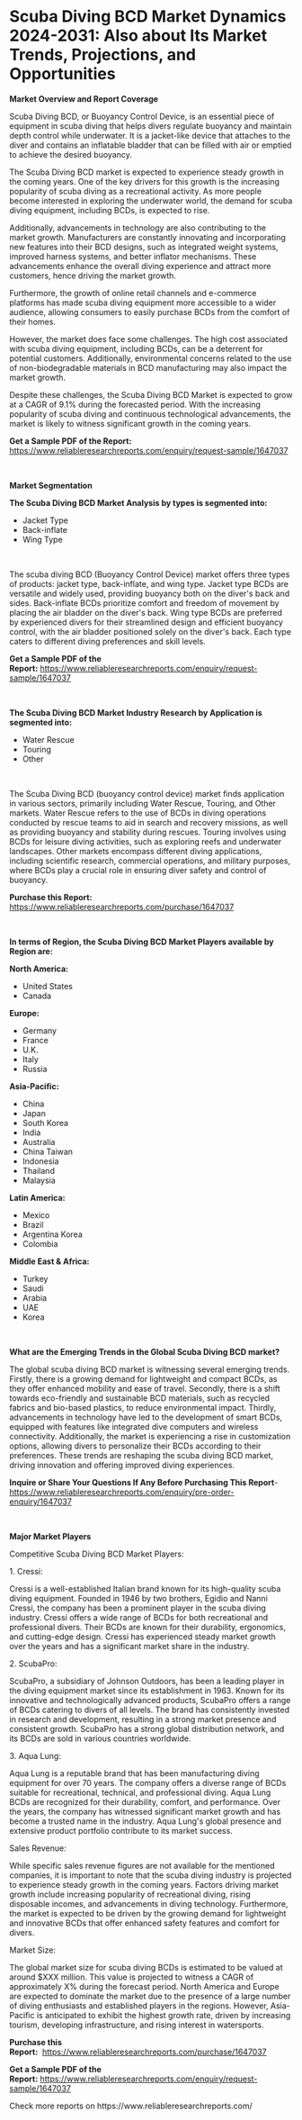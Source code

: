 <p><h1>Scuba Diving BCD Market Dynamics 2024-2031: Also about Its Market Trends, Projections, and Opportunities</h1></p><p><strong>Market Overview and Report Coverage</strong></p>
<p><p>Scuba Diving BCD, or Buoyancy Control Device, is an essential piece of equipment in scuba diving that helps divers regulate buoyancy and maintain depth control while underwater. It is a jacket-like device that attaches to the diver and contains an inflatable bladder that can be filled with air or emptied to achieve the desired buoyancy.</p><p>The Scuba Diving BCD market is expected to experience steady growth in the coming years. One of the key drivers for this growth is the increasing popularity of scuba diving as a recreational activity. As more people become interested in exploring the underwater world, the demand for scuba diving equipment, including BCDs, is expected to rise.</p><p>Additionally, advancements in technology are also contributing to the market growth. Manufacturers are constantly innovating and incorporating new features into their BCD designs, such as integrated weight systems, improved harness systems, and better inflator mechanisms. These advancements enhance the overall diving experience and attract more customers, hence driving the market growth.</p><p>Furthermore, the growth of online retail channels and e-commerce platforms has made scuba diving equipment more accessible to a wider audience, allowing consumers to easily purchase BCDs from the comfort of their homes.</p><p>However, the market does face some challenges. The high cost associated with scuba diving equipment, including BCDs, can be a deterrent for potential customers. Additionally, environmental concerns related to the use of non-biodegradable materials in BCD manufacturing may also impact the market growth.</p><p>Despite these challenges, the Scuba Diving BCD Market is expected to grow at a CAGR of 9.1% during the forecasted period. With the increasing popularity of scuba diving and continuous technological advancements, the market is likely to witness significant growth in the coming years.</p></p>
<p><strong>Get a Sample PDF of the Report:</strong> <a href="https://www.reliableresearchreports.com/enquiry/request-sample/1647037">https://www.reliableresearchreports.com/enquiry/request-sample/1647037</a></p>
<p>&nbsp;</p>
<p><strong>Market Segmentation</strong></p>
<p><strong>The Scuba Diving BCD Market Analysis by types is segmented into:</strong></p>
<p><ul><li>Jacket Type</li><li>Back-inflate</li><li>Wing Type</li></ul></p>
<p>&nbsp;</p>
<p><p>The scuba diving BCD (Buoyancy Control Device) market offers three types of products: jacket type, back-inflate, and wing type. Jacket type BCDs are versatile and widely used, providing buoyancy both on the diver's back and sides. Back-inflate BCDs prioritize comfort and freedom of movement by placing the air bladder on the diver's back. Wing type BCDs are preferred by experienced divers for their streamlined design and efficient buoyancy control, with the air bladder positioned solely on the diver's back. Each type caters to different diving preferences and skill levels.</p></p>
<p><strong>Get a Sample PDF of the Report:</strong>&nbsp;<a href="https://www.reliableresearchreports.com/enquiry/request-sample/1647037">https://www.reliableresearchreports.com/enquiry/request-sample/1647037</a></p>
<p>&nbsp;</p>
<p><strong>The Scuba Diving BCD Market Industry Research by Application is segmented into:</strong></p>
<p><ul><li>Water Rescue</li><li>Touring</li><li>Other</li></ul></p>
<p>&nbsp;</p>
<p><p>The Scuba Diving BCD (buoyancy control device) market finds application in various sectors, primarily including Water Rescue, Touring, and Other markets. Water Rescue refers to the use of BCDs in diving operations conducted by rescue teams to aid in search and recovery missions, as well as providing buoyancy and stability during rescues. Touring involves using BCDs for leisure diving activities, such as exploring reefs and underwater landscapes. Other markets encompass different diving applications, including scientific research, commercial operations, and military purposes, where BCDs play a crucial role in ensuring diver safety and control of buoyancy.</p></p>
<p><strong>Purchase this Report:</strong>&nbsp; <a href="https://www.reliableresearchreports.com/purchase/1647037">https://www.reliableresearchreports.com/purchase/1647037</a></p>
<p>&nbsp;</p>
<p><strong>In terms of Region, the Scuba Diving BCD Market Players available by Region are:</strong></p>
<p>
    <p> <strong> North America: </strong>
        <ul>
            <li>United States</li>
            <li>Canada</li>
        </ul>
        </p> 
    <p> <strong> Europe: </strong>
        <ul>
            <li>Germany</li>
            <li>France</li>
            <li>U.K.</li>
            <li>Italy</li>
            <li>Russia</li>
        </ul>
        </p> 
    <p> <strong> Asia-Pacific: </strong>
        <ul>
            <li>China</li>
            <li>Japan</li>
            <li>South Korea</li>
            <li>India</li>
            <li>Australia</li>
            <li>China Taiwan</li>
            <li>Indonesia</li>
            <li>Thailand</li>
            <li>Malaysia</li>
        </ul>
        </p> 
    <p> <strong> Latin America: </strong>
        <ul>
            <li>Mexico</li>
            <li>Brazil</li>
            <li>Argentina Korea</li>
            <li>Colombia</li>
        </ul>
        </p> 
    <p> <strong> Middle East & Africa: </strong>
        <ul>
            <li>Turkey</li>
            <li>Saudi</li>
            <li>Arabia</li>
            <li>UAE</li>
            <li>Korea</li>
        </ul>
    </p>
    </p>
<p>&nbsp;</p>
<p><strong>What are the Emerging Trends in the Global Scuba Diving BCD market?</strong></p>
<p><p>The global scuba diving BCD market is witnessing several emerging trends. Firstly, there is a growing demand for lightweight and compact BCDs, as they offer enhanced mobility and ease of travel. Secondly, there is a shift towards eco-friendly and sustainable BCD materials, such as recycled fabrics and bio-based plastics, to reduce environmental impact. Thirdly, advancements in technology have led to the development of smart BCDs, equipped with features like integrated dive computers and wireless connectivity. Additionally, the market is experiencing a rise in customization options, allowing divers to personalize their BCDs according to their preferences. These trends are reshaping the scuba diving BCD market, driving innovation and offering improved diving experiences.</p></p>
<p><strong>Inquire or Share Your Questions If Any Before Purchasing This Report</strong>- <a href="https://www.reliableresearchreports.com/enquiry/pre-order-enquiry/1647037">https://www.reliableresearchreports.com/enquiry/pre-order-enquiry/1647037</a></p>
<p>&nbsp;</p>
<p><strong>Major Market Players</strong></p>
<p><p>Competitive Scuba Diving BCD Market Players:</p><p>1. Cressi:</p><p>Cressi is a well-established Italian brand known for its high-quality scuba diving equipment. Founded in 1946 by two brothers, Egidio and Nanni Cressi, the company has been a prominent player in the scuba diving industry. Cressi offers a wide range of BCDs for both recreational and professional divers. Their BCDs are known for their durability, ergonomics, and cutting-edge design. Cressi has experienced steady market growth over the years and has a significant market share in the industry.</p><p>2. ScubaPro:</p><p>ScubaPro, a subsidiary of Johnson Outdoors, has been a leading player in the diving equipment market since its establishment in 1963. Known for its innovative and technologically advanced products, ScubaPro offers a range of BCDs catering to divers of all levels. The brand has consistently invested in research and development, resulting in a strong market presence and consistent growth. ScubaPro has a strong global distribution network, and its BCDs are sold in various countries worldwide.</p><p>3. Aqua Lung:</p><p>Aqua Lung is a reputable brand that has been manufacturing diving equipment for over 70 years. The company offers a diverse range of BCDs suitable for recreational, technical, and professional diving. Aqua Lung BCDs are recognized for their durability, comfort, and performance. Over the years, the company has witnessed significant market growth and has become a trusted name in the industry. Aqua Lung's global presence and extensive product portfolio contribute to its market success.</p><p>Sales Revenue:</p><p>While specific sales revenue figures are not available for the mentioned companies, it is important to note that the scuba diving industry is projected to experience steady growth in the coming years. Factors driving market growth include increasing popularity of recreational diving, rising disposable incomes, and advancements in diving technology. Furthermore, the market is expected to be driven by the growing demand for lightweight and innovative BCDs that offer enhanced safety features and comfort for divers.</p><p>Market Size:</p><p>The global market size for scuba diving BCDs is estimated to be valued at around $XXX million. This value is projected to witness a CAGR of approximately X% during the forecast period. North America and Europe are expected to dominate the market due to the presence of a large number of diving enthusiasts and established players in the regions. However, Asia-Pacific is anticipated to exhibit the highest growth rate, driven by increasing tourism, developing infrastructure, and rising interest in watersports.</p></p>
<p><strong>Purchase this Report:</strong>&nbsp;&nbsp;<a href="https://www.reliableresearchreports.com/purchase/1647037">https://www.reliableresearchreports.com/purchase/1647037</a></p>
<p></p>
<p><strong>Get a Sample PDF of the Report:</strong>&nbsp;<a href="https://www.reliableresearchreports.com/enquiry/request-sample/1647037">https://www.reliableresearchreports.com/enquiry/request-sample/1647037</a></p>
<p>Check more reports on https://www.reliableresearchreports.com/</p>